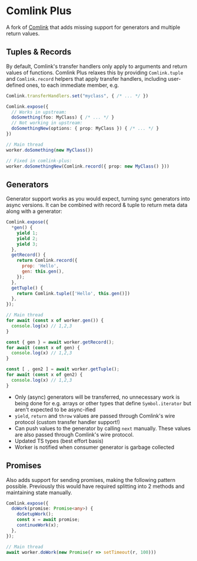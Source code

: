 # Comlink Plus

A fork of [Comlink](https://github.com/GoogleChromeLabs/comlink) that adds missing support for generators and multiple return values.

## Tuples & Records
By default, Comlink's transfer handlers only apply to arguments and return values of functions. 
Comlink Plus relaxes this by providing `Comlink.tuple` and `Comlink.record` helpers that apply transfer handlers, including user-defined ones, to each immediate member, e.g.

```ts
Comlink.transferHandlers.set("myclass", { /* ... */ })

Comlink.expose({
  // Works in upstream:
  doSomething(foo: MyClass) { /* ... */ }
  // Not working in upstream:
  doSomethingNew(options: { prop: MyClass }) { /* ... */ }
})

```
```ts
// Main thread
worker.doSomething(new MyClass())

// Fixed in comlink-plus:
worker.doSomethingNew(Comlink.record({ prop: new MyClass() }))
```

## Generators
Generator support works as you would expect, turning sync generators into async versions. 
It can be combined with record & tuple to return meta data along with a generator:

```js
Comlink.expose({
  *gen() {
    yield 1;
    yield 2;
    yield 3;
  },
  getRecord() {
    return Comlink.record({
      prop: 'Hello',
      gen: this.gen(),
    });
  },
  getTuple() {
    return Comlink.tuple(['Hello', this.gen()])
  },
});
```
```ts
// Main thread
for await (const x of worker.gen()) {
  console.log(x) // 1,2,3
}

const { gen } = await worker.getRecord();
for await (const x of gen) {
  console.log(x) // 1,2,3
}

const [ , gen2 ] = await worker.getTuple();
for await (const x of gen2) {
  console.log(x) // 1,2,3
}
```

- Only (async) generators will be transferred, no unnecessary work is being done for e.g. arrays or other types that define `Symbol.iterator` but aren't expected to be async-ified
- `yield`, `return` and `throw` values are passed through Comlink's wire protocol (custom transfer handler support!)
- Can push values to the generator by calling `next` manually. These values are also passed through Comlink's wire protocol.
- Updated TS types (best effort basis)
- Worker is notified when consumer generator is garbage collected

## Promises
Also adds support for sending promises, making the following pattern possible. 
Previously this would have required splitting into 2 methods and maintaining state manually.

```ts
Comlink.expose({
  doWork(promise: Promise<any>) {
    doSetupWork();
    const x = await promise;
    continueWork(x);
  },
});
```
```ts
// Main thread
await worker.doWork(new Promise(r => setTimeout(r, 100)))
```



